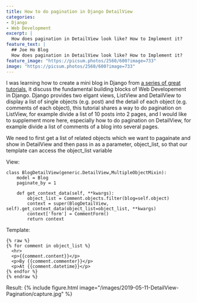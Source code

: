 ```yaml
---
title: How to do pagination in Django DetailView
categories:
- Django
- Web Development
excerpt: |
  How does pagination in DetailView look like? How to Implement it?
feature_text: |
  ## Joe Ho Blog
  How does pagination in DetailView look like? How to Implement it?
feature_image: "https://picsum.photos/2560/600?image=733"
image: "https://picsum.photos/2560/600?image=733"
---
```


I was learning how to create a mini blog in Django from [a series of great tutorials](https://developer.mozilla.org/en-US/docs/Learn/Server-side/Django "A link"), it discuss the fundamental building blocks of Web Developement in Django. Django provides two elgant views, ListView and DetailView to display a list of single objects (e.g. post) and the detail of each object (e.g. comments of each object), this tutorial shares a way to do pagination on ListView, for example divide a list of 10 posts into 2 pages, and I would like to supplement more here, especially how to do pagination on DetailView, for example divide a list of comments of a blog into several pages.

We need to first get a list of related objects which we want to pagainate and show in DetailView and then pass in as a parameter, object_list, so that our template can access the object_list variable

View: 
``` 
class BlogDetailView(generic.DetailView,MultipleObjectMixin):
    model = Blog
    paginate_by = 1

    def get_context_data(self, **kwargs):
        object_list = Comment.objects.filter(blog=self.object)
        context = super(BlogDetailView, self).get_context_data(object_list=object_list, **kwargs)
        context['form'] = CommentForm()
        return context
```

Template: 
``` 
{% raw %}
{% for comment in object_list %}
  <hr>
  <p>{{comment.content}}</p>
  <p>By {{comment.commenter}}</p>
  <p>At {{comment.datetime}}</p>
{% endfor %} 
{% endraw %}

```

Result:
{% include figure.html image="/images/2019-05-11-DetailView-Pagination/capture.jpg" %}

